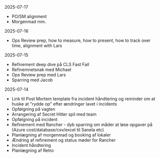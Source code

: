 2025-07-17
- PO/SM alignment
- Morgenmad mm. 

2025-07-16
- Ops Review prep, how to measure, how to present, how to track over time, alignment with Lars

2025-07-15
- Refinement deep dive på CLS Fast Fail
- Refinemnetsnak med Michael
- Ops Review prep med Lars
- Sparring med Jacob

2025-07-14
- Link til Post Mortem template fra incident håndtering og reminder om at huske at "rydde op" efter ændringer lavet i incidents
- Opfølgning på vagten
- Arrangering af Secret Hitler spil med team
- Opfølgning på incident
- Refinement med Rancher - dyb sparring om måder at løse opgaver på (Azure cost/database/csv/excel til Sanela etc)
- Planlægning af morgenmad og booking af lokaler
- Ændring af refinement og status møder for Rancher
- Incident håndtering
- Planlægning af Retro
